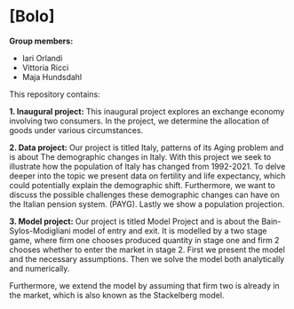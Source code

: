 # \[Bolo\]

**Group members:**
- Iari Orlandi
- Vittoria Ricci
- Maja Hundsdahl


This repository contains:  

**1. Inaugural project:**
This inaugural project explores an exchange economy involving two consumers. In the project, we determine the allocation of goods under various circumstances.


**2. Data project:**
Our project is titled Italy, patterns of its Aging problem and is about The demographic changes in Italy. With this project we seek to illustrate how the population of Italy has changed from 1992-2021. To delve deeper into the topic we present data on fertility and life expectancy, which could potentially explain the demographic shift. Furthermore, we want to discuss the possible challenges these demographic changes can have on the Italian pension system. (PAYG). Lastly we show a population projection.


**3. Model project:**
Our project is titled Model Project and is about the Bain-Sylos-Modigliani model of entry and exit. It is modelled by a two stage game, where firm one chooses produced quantity in stage one and firm 2 chooses whether to enter the market in stage 2. First we present the model and the necessary assumptions. Then we solve the model both analytically and numerically.

Furthermore, we extend the model by assuming that firm two is already in the market, which is also known as the Stackelberg model.
